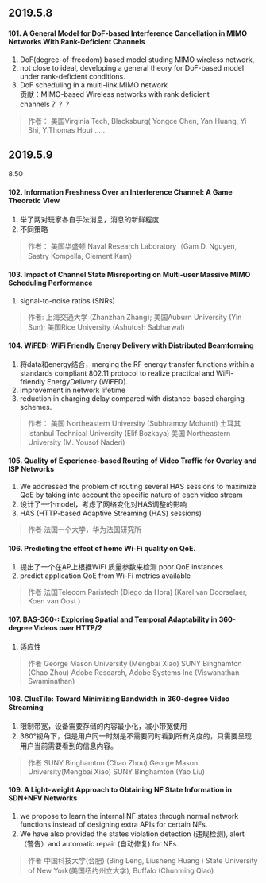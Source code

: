 ## 2019.5.8
#### 101. A General Model for DoF-based Interference Cancellation in MIMO Networks With Rank-Deficient Channels
1. DoF(degree-of-freedom) based model studing MIMO wireless network,
2. not close to ideal, developing a general theory for DoF-based model under rank-deficient conditions. 
3. DoF scheduling in a multi-link MIMO network
<br>贡献：MIMO-based Wireless networks with rank deficient channels？？？
>作者：
>美国Virginia Tech, Blacksburg( Yongce Chen, Yan Huang, Yi Shi, Y.Thomas Hou) .....

## 2019.5.9 
8.50
#### 102. Information Freshness Over an Interference Channel: A Game Theoretic View
1. 举了两对玩家各自手法消息，消息的新鲜程度
2. 不同策略
>作者：
>美国华盛顿 Naval Research Laboratory（Gam D. Nguyen, Sastry Kompella, Clement Kam）

#### 103. Impact of Channel State Misreporting on Multi-user Massive MIMO Scheduling Performance
1. signal-to-noise ratios (SNRs)
>作者: 
>上海交通大学 (Zhanzhan Zhang); 
>美国Auburn University (Yin Sun); 
>美国Rice University (Ashutosh Sabharwal)

#### 104. WiFED: WiFi Friendly Energy Delivery with Distributed Beamforming
1. 将data和energy结合，merging the  RF  energy  transfer  functions  within  a  standards  compliant 802.11  protocol  to  realize  practical  and  WiFi-friendly  EnergyDelivery  (WiFED). 
2. improvement in network lifetime
3. reduction in charging delay compared with distance-based charging schemes.
> 作者：
> 美国 Northeastern University (Subhramoy Mohanti)
> 土耳其Istanbul Technical University (Elif Bozkaya)
> 美国 Northeastern University (M. Yousof Naderi)

#### 105. Quality of Experience-based Routing of Video Traffic for Overlay and ISP Networks
1. We addressed the problem of routing several HAS sessions to  maximize  QoE  by  taking  into  account  the  specific  nature of  each  video  stream
2. 设计了一个model，考虑了网络变化对HAS调整的影响
3. HAS (HTTP-based  Adaptive Streaming  (HAS)  sessions)
>作者
> 法国一个大学，华为法国研究所

#### 106. Predicting the effect of home Wi-Fi quality on QoE.
1. 提出了一个在AP上根据WiFi 质量参数来检测 poor QoE instances
2. predict application QoE from Wi-Fi metrics available
>作者
>法国Telecom Paristech (Diego da Hora)
>(Karel van Doorselaer, Koen van Oost )

#### 107. BAS-360◦: Exploring Spatial and Temporal Adaptability in 360-degree Videos over HTTP/2
1. 适应性

> 作者
> George Mason University (Mengbai Xiao)
> SUNY Binghamton (Chao Zhou)
> Adobe Research, Adobe Systems Inc (Viswanathan Swaminathan)

#### 108. ClusTile: Toward Minimizing Bandwidth in 360-degree Video Streaming
1. 限制带宽，设备需要存储的内容最小化，减小带宽使用
2. 360°视角下，但是用户同一时刻是不需要同时看到所有角度的，只需要呈现用户当前需要看到的信息内容。
> 作者
> SUNY Binghamton (Chao Zhou)
> George Mason University(Mengbai Xiao)
> SUNY Binghamton (Yao Liu)

#### 109. A Light-weight Approach to Obtaining NF State Information in SDN+NFV Networks
1. we propose to learn the internal NF states through normal network functions instead of designing extra APIs for certain NFs.
2. We have also provided the states violation detection (违规检测), alert （警告）and automatic repair (自动修复) for NFs. 
> 作者
> 中国科技大学(合肥) (Bing Leng, Liusheng Huang )
> State University of New York(美国纽约州立大学), Buffalo (Chunming Qiao)

